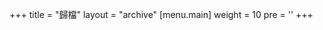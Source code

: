+++
title = "歸檔"
layout = "archive"
[menu.main]
  weight = 10
  pre = '<i aria-hidden="true" class="fas fa-fw fa-file-archive"></i>'
+++
